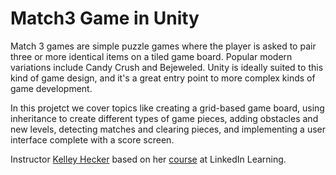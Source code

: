 # Match3 Game in Unity

Match 3 games are simple puzzle games where the player is asked to pair three or more identical items on a tiled game board. Popular modern variations include Candy Crush and Bejeweled. Unity is ideally suited to this kind of game design, and it's a great entry point to more complex kinds of game development.

In this projetct we cover topics like creating a grid-based game board, using inheritance to create different types of game pieces, adding obstacles and new levels, detecting matches and clearing pieces, and implementing a user interface complete with a score screen.

Instructor [Kelley Hecker](https://www.linkedin.com/learning/instructors/kelley-hecker) based on her [course](https://www.linkedin.com/learning/building-a-match-3-game-with-unity) at LinkedIn Learning.